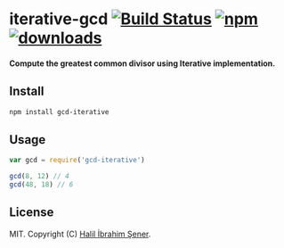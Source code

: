 # iterative-gcd [![Build Status][travis-image]][travis-url] [![npm][npm-image]][npm-url] [![downloads][downloads-image]][npm-url]

#### Compute the greatest common divisor using Iterative implementation.

[travis-image]: https://travis-ci.org/hisener/node-iterative-gcd.svg?branch=master
[travis-url]: https://travis-ci.org/hisener/node-iterative-gcd
[npm-image]: https://img.shields.io/npm/v/iterative-gcd.svg
[npm-url]: https://www.npmjs.com/package/iterative-gcd
[downloads-image]: https://img.shields.io/npm/dm/iterative-gcd.svg

## Install

```bash
npm install gcd-iterative
```

## Usage

```js
var gcd = require('gcd-iterative')

gcd(8, 12) // 4
gcd(48, 18) // 6
```

## License

MIT. Copyright (C) [Halil İbrahim Şener](http://halilsener.com/).
